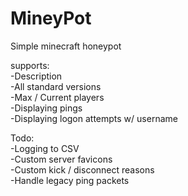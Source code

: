 # MineyPot

Simple minecraft honeypot

supports:  
-Description  
-All standard versions  
-Max / Current players  
-Displaying pings  
-Displaying logon attempts w/ username  

Todo:  
-Logging to CSV  
-Custom server favicons  
-Custom kick / disconnect reasons  
-Handle legacy ping packets
